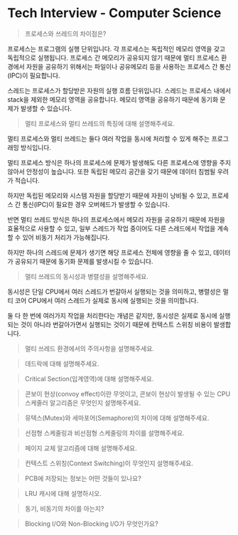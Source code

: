 # Tech Interview - Computer Science

> 프로세스와 쓰레드의 차이점은?

프로세스는 프로그램의 실행 단위입니다. 각 프로세스는 독립적인 메모리 영역을 갖고 독립적으로 실행됩니다. 프로세스 간 메모리가 공유되지 않기 때문에 멀티 프로세스 환경에서 자원을 공유하기 위해서는 파일이나 공유메모리 등을 사용하는 프로세스 간 통신(IPC)이 필요합니다.

스레드는 프로세스가 할당받은 자원의 실행 흐름 단위입니다. 스레드는 프로세스 내에서 stack을 제외한 메모리 영역을 공유합니다. 메모리 영역을 공유하기 때문에 동기화 문제가 발생할 수 있습니다.

> 멀티 프로세스와 멀티 쓰레드의 특징에 대해 설명해주세요.

멀티 프로세스와 멀티 쓰레드는 둘다 여러 작업을 동시에 처리할 수 있게 해주는 프로그래밍 방식입니다.

멀티 프로세스 방식은 하나의 프로세스에 문제가 발생해도 다른 프로세스에 영향을 주지않아서 안정성이 높습니다. 또한 독립된 메모리 공간을 갖기 때문에 데이터 침범될 우려가 적습니다.

하지만 독립된 메모리와 시스템 자원을 할당받기 때문에 자원이 낭비될 수 있고, 프로세스 간 통신(IPC)이 필요한 경우 오버헤드가 발생할 수 있습니다.

반면 멀티 쓰레드 방식은 하나의 프로세스에서 메모리 자원을 공유하기 때문에 자원을 효율적으로 사용할 수 있고, 일부 스레드가 작업 중이어도 다른 스레드에서 작업을 계속할 수 있어 비동기 처리가 가능해집니다.

하지만 하나의 스레드에 문제가 생기면 해당 프로세스 전체에 영향을 줄 수 있고, 데이터가 공유되기 때문에 동기화 문제를 발생시킬 수 있습니다.

> 멀티 쓰레드의 동시성과 병렬성을 설명해주세요.

동시성은 단일 CPU에서 여러 스레드가 번갈아서 실행되는 것을 의미하고, 병렬성은 멀티 코어 CPU에서 여러 스레드가 실제로 동시에 실행되는 것을 의미합니다.

둘 다 한 번에 여러가지 작업을 처리한다는 개념은 같지만, 동시성은 실제로 동시에 실행되는 것이 아니라 번갈아가면서 실행되는 것이기 때문에 컨텍스트 스위칭 비용이 발생합니다.

> 멀티 쓰레드 환경에서의 주의사항을 설명해주세요.

> 데드락에 대해 설명해주세요.

> Critical Section(임계영역)에 대해 설명해주세요.

> 콘보이 현상(convoy effect)이란 무엇이고, 콘보이 현상이 발생될 수 있는 CPU 스케줄러 알고리즘은 무엇인지 설명해주세요.

> 뮤텍스(Mutex)와 세마포어(Semaphore)의 차이에 대해 설명해주세요.

> 선점형 스케줄링과 비선점형 스케줄링의 차이를 설명해주세요.

> 페이지 교체 알고리즘에 대해 설명해주세요.

> 컨텍스트 스위칭(Context Switching)이 무엇인지 설명해주세요.

> PCB에 저장되는 정보는 어떤 것들이 있나요?

> LRU 캐시에 대해 설명하시오.

> 동기, 비동기의 차이를 아는지?

> Blocking I/O와 Non-Blocking I/O가 무엇인가요?
